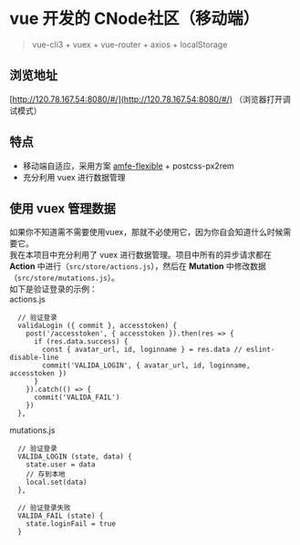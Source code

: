 # vue 开发的 CNode社区（移动端）
> vue-cli3 + vuex + vue-router + axios + localStorage

## 浏览地址 
[http://120.78.167.54:8080/#/](http://120.78.167.54:8080/#/) （浏览器打开调试模式）

## 特点
- 移动端自适应，采用方案 [amfe-flexible](https://github.com/amfe/lib-flexible) + postcss-px2rem
- 充分利用 vuex 进行数据管理

## 使用 vuex 管理数据
如果你不知道需不需要使用vuex，那就不必使用它，因为你自会知道什么时候需要它。     
我在本项目中充分利用了 vuex 进行数据管理。项目中所有的异步请求都在 **Action** 中进行（`src/store/actions.js`），然后在 **Mutation** 中修改数据（`src/store/mutations.js`）。    
如下是验证登录的示例：    
actions.js
```
  // 验证登录
  validaLogin ({ commit }, accesstoken) {
    post('/accesstoken', { accesstoken }).then(res => {
      if (res.data.success) {
        const { avatar_url, id, loginname } = res.data // eslint-disable-line
        commit('VALIDA_LOGIN', { avatar_url, id, loginname, accesstoken })
      }
    }).catch(() => {
      commit('VALIDA_FAIL')
    })
  },
```

mutations.js
```
  // 验证登录
  VALIDA_LOGIN (state, data) {
    state.user = data
    // 存到本地
    local.set(data)
  },

  // 验证登录失败
  VALIDA_FAIL (state) {
    state.loginFail = true
  }

```